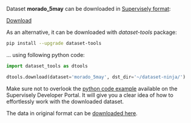 Dataset **morado_5may** can be downloaded in [Supervisely format](https://developer.supervisely.com/api-references/supervisely-annotation-json-format):

 [Download](https://assets.supervisely.com/remote/eyJsaW5rIjogImZzOi8vYXNzZXRzLzEwMDBfbW9yYWRvXzVtYXkvbW9yYWRvXzVtYXktRGF0YXNldE5pbmphLnRhciIsICJzaWciOiAiQWt0bVRVZ1h0WTNkdlM3Rlg5Vzk4ZFhqY3AwNXNTSGNDNTA0WjJwZXBWQT0ifQ==)

As an alternative, it can be downloaded with *dataset-tools* package:
``` bash
pip install --upgrade dataset-tools
```

... using following python code:
``` python
import dataset_tools as dtools

dtools.download(dataset='morado_5may', dst_dir='~/dataset-ninja/')
```
Make sure not to overlook the [python code example](https://developer.supervisely.com/getting-started/python-sdk-tutorials/iterate-over-a-local-project) available on the Supervisely Developer Portal. It will give you a clear idea of how to effortlessly work with the downloaded dataset.

The data in original format can be [downloaded here](https://www.kaggle.com/datasets/teddevrieslentsch/morado-5may/download?datasetVersionNumber=4).